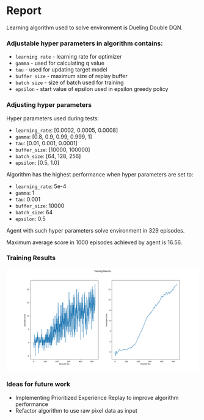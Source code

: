 # Report
Learning algorithm used to solve environment is Dueling Double DQN.

### Adjustable hyper parameters in algorithm contains:  
  - `learning rate` - learning rate for optimizer
  - `gamma` - used for calculating q value 
  - `tau` - used for updating target model
  - `buffer size` - maximum size of replay buffer 
  - `batch size` - size of batch used for training 
  - `epsilon` - start value of epsilon used in epsilon greedy policy

### Adjusting hyper parameters
Hyper parameters used during tests:
 - `learning_rate`: [0.0002, 0.0005, 0.0008]
 - `gamma`: [0.8, 0.9, 0.99, 0.999, 1]
 - `tau`: [0.01, 0.001, 0.0001]
 - `buffer_size`: [10000, 100000]
 - `batch_size`: [64, 128, 256]
 - `epsilon`: [0.5, 1.0]

Algorithm has the highest performance when hyper parameters are set to:
 - `learning_rate`:  5e-4
 - `gamma`: 1
 - `tau`: 0.001
 - `buffer_size`: 10000
 - `batch_size`: 64
 - `epsilon`: 0.5

Agent with such hyper parameters solve environment in 329 episodes.

Maximum average score in 1000 episodes achieved by agent is 16.56.

### Training Results
![Alt Text](report/training_results.png)

### Ideas for future work
 - Implementing Prioritized Experience Replay to improve algorithm performance
 - Refactor algorithm to use raw pixel data as input